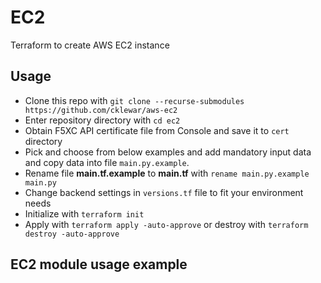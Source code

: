 # EC2

Terraform to create AWS EC2 instance

## Usage

- Clone this repo with `git clone --recurse-submodules https://github.com/cklewar/aws-ec2`
- Enter repository directory with `cd ec2`
- Obtain F5XC API certificate file from Console and save it to `cert` directory
- Pick and choose from below examples and add mandatory input data and copy data into file `main.py.example`.
- Rename file __main.tf.example__ to __main.tf__ with `rename main.py.example main.py`
- Change backend settings in `versions.tf` file to fit your environment needs
- Initialize with `terraform init`
- Apply with `terraform apply -auto-approve` or destroy with `terraform destroy -auto-approve`

## EC2 module usage example

````hcl
````